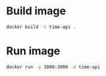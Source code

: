 # Build image
```bash
docker build -t time-api .
```

# Run image
```bash
docker run -p 3000:3000 -d time-api
```
